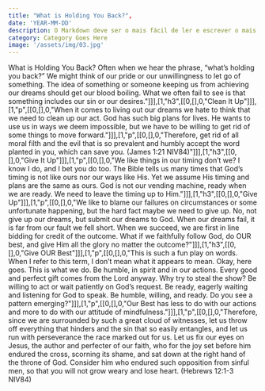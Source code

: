```yaml
---
title: "What is Holding You Back?",
date: 'YEAR-MM-DD'
description: O Markdown deve ser o mais fácil de ler e escrever o mais possível.
category: Category Goes Here
image: '/assets/img/03.jpg'
---
```


What is Holding You Back?
Often when we hear the phrase, “what’s holding you back?” We might think of our pride or our unwillingness to let go of something. The idea of something or someone keeping us from achieving our dreams should get our blood boiling. What we often fail to see is that something includes our sin or our desires.\"]]],[1,\"h3\",[[0,[],0,\"Clean It Up\"]]],[1,\"p\",[[0,[],0,\"When it comes to living out our dreams we hate to think that we need to clean up our act. God has such big plans for lives. He wants to use us in ways we deem impossible, but we have to be willing to get rid of some things to move forward.\"]]],[1,\"p\",[[0,[],0,\"Therefore, get rid of all moral filth and the evil that is so prevalent and humbly accept the word planted in you, which can save you. (James 1:21 NIV84)\"]]],[1,\"h3\",[[0,[],0,\"Give It Up\"]]],[1,\"p\",[[0,[],0,\"We like things in our timing don’t we? I know I do, and I bet you do too. The Bible tells us many times that God’s timing is not like ours nor our ways like His. Yet we assume His timing and plans are the same as ours. God is not our vending machine, ready when we are ready. We need to leave the timing up to Him.\"]]],[1,\"h3\",[[0,[],0,\"Give Up\"]]],[1,\"p\",[[0,[],0,\"We like to blame our failures on circumstances or some unfortunate happening, but the hard fact maybe we need to give up. No, not give up our dreams, but submit our dreams to God. When our dreams fail, it is far from our fault we fell short. When we succeed, we are first in line bidding for credit of the outcome. What if we faithfully follow God, do OUR best, and give Him all the glory no matter the outcome?\"]]],[1,\"h3\",[[0,[],0,\"Give OUR Best\"]]],[1,\"p\",[[0,[],0,\"This is such a fun play on words. When I refer to this term, I don’t mean what it appears to mean. Okay, here goes. This is what we do. Be humble, in spirit and in our actions. Every good and perfect gift comes from the Lord anyway. Why try to steal the show? Be willing to act or wait patiently on God’s request. Be ready, eagerly waiting and listening for God to speak. Be humble, willing, and ready. Do you see a pattern emerging?\"]]],[1,\"p\",[[0,[],0,\"Our Best has less to do with our actions and more to do with our attitude of mindfulness.\"]]],[1,\"p\",[[0,[],0,\"Therefore, since we are surrounded by such a great cloud of witnesses, let us throw off everything that hinders and the sin that so easily entangles, and let us run with perseverance the race marked out for us. Let us fix our eyes on Jesus, the author and perfecter of our faith, who for the joy set before him endured the cross, scorning its shame, and sat down at the right hand of the throne of God. Consider him who endured such opposition from sinful men, so that you will not grow weary and lose heart. (Hebrews 12:1-3 NIV84)
